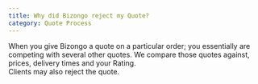```yaml
---
title: Why did Bizongo reject my Quote?
category: Quote Process
---
```

When you give Bizongo a quote on a particular order; you essentially are competing with several other quotes. We compare those quotes against, prices, delivery times and your Rating.      
Clients may also reject the quote.
